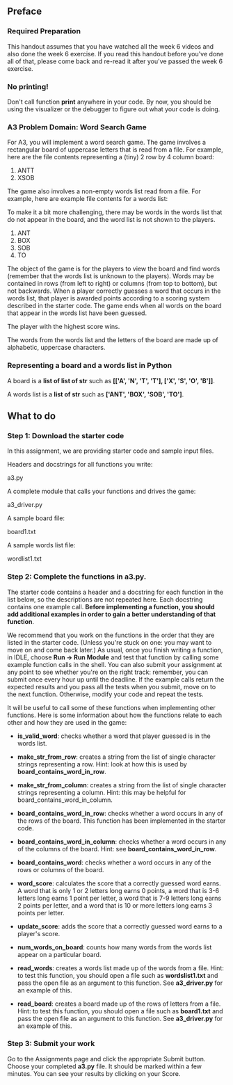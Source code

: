 ## Preface

### Required Preparation

This handout assumes that you have watched all the week 6 videos and also done the week 6 exercise. If you read this handout before you've done all of that, please come back and re-read it after you've passed the week 6 exercise.

### No printing!

Don't call function **print** anywhere in your code. By now, you should be using the visualizer or the debugger to figure out what your code is doing.

### A3 Problem Domain: Word Search Game

For A3, you will implement a word search game. The game involves a rectangular board of uppercase letters that is read from a file. For example, here are the file contents representing a (tiny) 2 row by 4 column board:

1. ANTT
2. XSOB

The game also involves a non-empty words list read from a file. For example, here are example file contents for a words list:

To make it a bit more challenging, there may be words in the words list that do not appear in the board, and the word list is not shown to the players.

1. ANT
2. BOX
3. SOB
4. TO

The object of the game is for the players to view the board and find words (remember that the words list is unknown to the players). Words may be contained in rows (from left to right) or columns (from top to bottom), but not backwards. When a player correctly guesses a word that occurs in the words list, that player is awarded points according to a scoring system described in the starter code. The game ends when all words on the board that appear in the words list have been guessed.

The player with the highest score wins.

The words from the words list and the letters of the board are made up of alphabetic, uppercase characters.

### Representing a board and a words list in Python

A board is a **list of list of str** such as **[['A', 'N', 'T', 'T'], ['X', 'S', 'O', 'B']]**.

A words list is a **list of str** such as **['ANT', 'BOX', 'SOB', 'TO']**.

## What to do

### Step 1: Download the starter code

In this assignment, we are providing starter code and sample input files.

Headers and docstrings for all functions you write:

a3.py

A complete module that calls your functions and drives the game:

a3_driver.py

A sample board file:

board1.txt

A sample words list file:

wordlist1.txt

### Step 2: Complete the functions in a3.py.

The starter code contains a header and a docstring for each function in the list below, so the descriptions are not repeated here. Each docstring contains one example call. **Before implementing a function, you should add additional examples in order to gain a better understanding of that function**.

We recommend that you work on the functions in the order that they are listed in the starter code. (Unless you're stuck on one: you may want to move on and come back later.) As usual, once you finish writing a function, in IDLE, choose **Run -> Run Module** and test that function by calling some example function calls in the shell. You can also submit your assignment at any point to see whether you're on the right track: remember, you can submit once every hour up until the deadline. If the example calls return the expected results and you pass all the tests when you submit, move on to the next function. Otherwise, modify your code and repeat the tests.

It will be useful to call some of these functions when implementing other functions. Here is some information about how the functions relate to each other and how they are used in the game:

*   **is_valid_word**: checks whether a word that player guessed is in the words list.

*   **make_str_from_row**: creates a string from the list of single character strings representing a row. Hint: look at how this is used by **board_contains_word_in_row**.

*   **make_str_from_column**: creates a string from the list of single character strings representing a column. Hint: this may be helpful for board_contains_word_in_column.

*   **board_contains_word_in_row**: checks whether a word occurs in any of the rows of the board. This function has been implemented in the starter code.

*   **board_contains_word_in_column**: checks whether a word occurs in any of the columns of the board. Hint: see **board_contains_word_in_row**.

*   **board_contains_word**: checks whether a word occurs in any of the rows or columns of the board.

*   **word_score**: calculates the score that a correctly guessed word earns. A word that is only 1 or 2 letters long earns 0 points, a word that is 3-6 letters long earns 1 point per letter, a word that is 7-9 letters long earns 2 points per letter, and a word that is 10 or more letters long earns 3 points per letter.

*   **update_score**: adds the score that a correctly guessed word earns to a player's score.

*   **num_words_on_board**: counts how many words from the words list appear on a particular board.

*   **read_words**: creates a words list made up of the words from a file. Hint: to test this function, you should open a file such as **wordslist1.txt** and pass the open file as an argument to this function. See **a3_driver.py** for an example of this.

*   **read_board**: creates a board made up of the rows of letters from a file. Hint: to test this function, you should open a file such as **board1.txt** and pass the open file as an argument to this function. See **a3_driver.py** for an example of this.

### Step 3: Submit your work

Go to the Assignments page and click the appropriate Submit button. Choose your completed **a3.py** file. It should be marked within a few minutes. You can see your results by clicking on your Score.